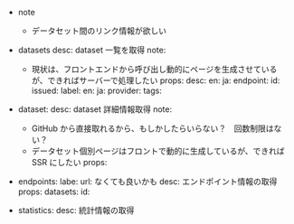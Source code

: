 - note
  - データセット間のリンク情報が欲しい


- datasets
  desc: dataset 一覧を取得
  note:
    - 現状は、フロントエンドから呼び出し動的にページを生成させているが、できればサーバーで処理したい
  props:
    desc:
      en:
      ja:
    endpoint:
    id:
    issued:
    label:
      en:
      ja:
    provider:
    tags:

- dataset:
  desc: dataset 詳細情報取得
  note: 
    - GitHub から直接取れるから、もしかしたらいらない？　回数制限はない？
    - データセット個別ページはフロントで動的に生成しているが、できれば SSR にしたい
  props:

- endpoints:
  labe:
  url: なくても良いかも
  desc: エンドポイント情報の取得
  props:
    datasets:
    id:

- statistics:
  desc: 統計情報の取得